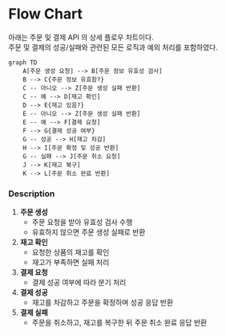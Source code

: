 # Flow Chart

아래는 주문 및 결제 API 의 상세 플로우 차트이다.  
주문 및 결제의 성공/실패와 관련된 모든 로직과 예외 처리를 포함하였다.

```mermaid
graph TD
    A[주문 생성 요청] --> B[주문 정보 유효성 검사]
    B --> C{주문 정보 유효함?}
    C -- 아니오 --> Z[주문 생성 실패 반환]
    C -- 예 --> D[재고 확인]
    D --> E{재고 있음?}
    E -- 아니오 --> Z[주문 생성 실패 반환]
    E -- 예 --> F[결제 요청]
    F --> G{결제 성공 여부}
    G -- 성공 --> H[재고 차감]
    H --> I[주문 확정 및 성공 반환]
    G -- 실패 --> J[주문 취소 요청]
    J --> K[재고 복구]
    K --> L[주문 취소 완료 반환]
```

### **Description**

1. **주문 생성**
    - 주문 요청을 받아 유효성 검사 수행
    - 유효하지 않으면 주문 생성 실패로 반환
2. **재고 확인**
    - 요청한 상품의 재고를 확인
    - 재고가 부족하면 실패 처리
3. **결제 요청**
    - 결제 성공 여부에 따라 분기 처리
4. **결제 성공**
    - 재고를 차감하고 주문을 확정하며 성공 응답 반환
5. **결제 실패**
    - 주문을 취소하고, 재고를 복구한 뒤 주문 취소 완료 응답 반환